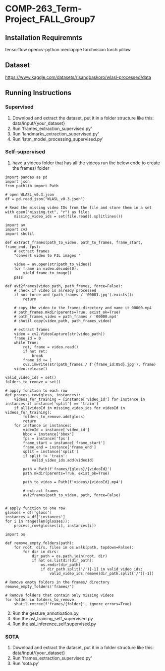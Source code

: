 # COMP-263_Term-Project_FALL_Group7
## Installation Requiremnts
tensorflow
opencv-python
mediapipe
torchvision
torch
pillow

## Dataset
https://www.kaggle.com/datasets/risangbaskoro/wlasl-processed/data

## Running Instructions
### Supervised
1. Download and extract the dataset, put it in a folder structure like this: data/input/{your_dataset}
2. Run 'frames_extraction_supervised.py'
3. Run 'landmarks_extraction_supervised.py'
4. Run 'lstm_model_processing_supervised.py'

### Self-supervised
1. have a videos folder that has all the videos run the below code to create the frames/ folder
```
import pandas as pd
import json
from pathlib import Path

# open WLASL_v0.3.json
df = pd.read_json("WLASL_v0.3.json")

# Read the missing video IDs from the file and store them in a set
with open("missing.txt", "r") as file:
    missing_video_ids = set(file.read().splitlines())

import av
import cv2
import shutil

def extract_frames(path_to_video, path_to_frames, frame_start, frame_end, fps):
    # extract frames
    "convert video to PIL images "
    
    video = av.open(str(path_to_video))
    for frame in video.decode(0):
        yield frame.to_image()
    pass

def avi2frames(video_path, path_frames, force=False):
    # check if video is already processed
    if not force and (path_frames / '00001.jpg').exists():
        return
    
    # copy the video to the frames directory and name it 00000.mp4
    # path_frames.mkdir(parents=True, exist_ok=True)
    # path_frames_video = path_frames / '00000.mp4'
    # shutil.copy(video_path, path_frames_video)
    
    # extract frames
    video = cv2.VideoCapture(str(video_path))
    frame_id = 0
    while True:
        ret, frame = video.read()
        if not ret:
            break
        frame_id += 1
        cv2.imwrite(str(path_frames / f'{frame_id:05d}.jpg'), frame)
    video.release()

valid_video_ids = set()
folders_to_remove = set()

# apply function to each row
def process_row(gloss, instances):
    videos_for_training = [instance['video_id'] for instance in instances if instance['split'] == 'train']
    if all(videoId in missing_video_ids for videoId in videos_for_training):
        folders_to_remove.add(gloss)
        return
    for instance in instances:
        videoId = instance['video_id']
        bbox = instance['bbox']
        fps = instance['fps']
        frame_start = instance['frame_start']
        frame_end = instance['frame_end']
        split = instance['split']
        if split != 'train':
            valid_video_ids.add(videoId)
        
        path = Path(f'frames/{gloss}/{videoId}')
        path.mkdir(parents=True, exist_ok=True)
        
        path_to_video = Path(f'videos/{videoId}.mp4')
        
        # extract frames
        avi2frames(path_to_video, path, force=False)

        
# apply function to one row
glosses = df['gloss']
instances = df['instances']
for i in range(len(glosses)):
    process_row(glosses[i], instances[i])

import os

def remove_empty_folders(path):
    for root, dirs, files in os.walk(path, topdown=False):
        for dir in dirs:
            dir_path = os.path.join(root, dir)
            if not os.listdir(dir_path):
                os.rmdir(dir_path)
                if dir_path.split('/')[-1] in valid_video_ids:
                    valid_video_ids.remove(dir_path.split('/')[-1])

# Remove empty folders in the frames/ directory
remove_empty_folders('frames/')

# Remove folders that contain only missing videos
for folder in folders_to_remove:
    shutil.rmtree(f'frames/{folder}', ignore_errors=True)
```
2. Run the gesture_annotioation.py
3. Run the asl_training_self_supervised.py
4. Run the asl_inference_self.supervised.py
   
### SOTA
1. Download and extract the dataset, put it in a folder structure like this: data/input/{your_dataset}
2. Run 'frames_extraction_supervised.py'
3. Run 'sota.py'

